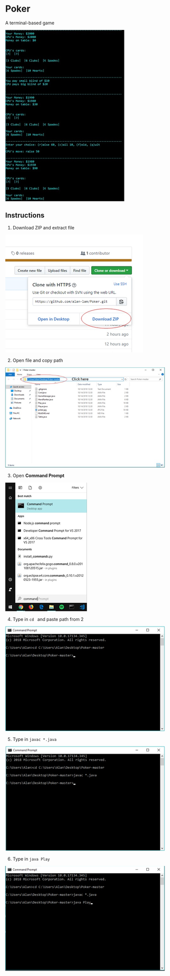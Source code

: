 # Poker

A terminal-based game

![Alt text](./readme-pics/poker.jpg?raw=true)

## Instructions
1. Download ZIP and extract file

![Alt text](./readme-pics/readme_1.jpg?raw=true)

2. Open file and copy path

![Alt text](./readme-pics/readme_2.jpg?raw=true)

3. Open **Command Prompt**

![Alt text](./readme-pics/readme_3.jpg?raw=true)

4. Type in `cd ` and paste path from 2

![Alt text](./readme-pics/readme_4.jpg?raw=true)

5. Type in `javac *.java`

![Alt text](./readme-pics/readme_5.jpg?raw=true)

6. Type in `java Play`

![Alt text](./readme-pics/readme_6.jpg?raw=true)
